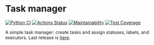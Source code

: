 # Task manager

[![Python CI](https://github.com/mistermikebell/python-project-lvl4/actions/workflows/main.yml/badge.svg)](https://github.com/mistermikebell/python-project-lvl4/actions/workflows/main.yml)
[![Actions Status](https://github.com/mistermikebell/python-project-lvl4/workflows/hexlet-check/badge.svg)](https://github.com/mistermikebell/python-project-lvl4/actions)
[![Maintainability](https://api.codeclimate.com/v1/badges/0d9c817f6740fe2e5f6a/maintainability)](https://codeclimate.com/github/mistermikebell/python-project-lvl4/maintainability)
[![Test Coverage](https://api.codeclimate.com/v1/badges/0d9c817f6740fe2e5f6a/test_coverage)](https://codeclimate.com/github/mistermikebell/python-project-lvl4/test_coverage)


A simple task manager: create tasks and assign statuses, labels, and executors. Last release is [here](task-manager-2021.herokuapp.com/).

